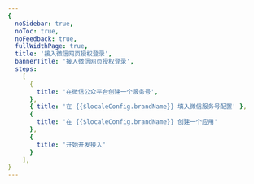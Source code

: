 ```yaml
---
{
  noSidebar: true,
  noToc: true,
  noFeedback: true,
  fullWidthPage: true,
  title: '接入微信网页授权登录',
  bannerTitle: '接入微信网页授权登录',
  steps:
    [
      {
        title: '在微信公众平台创建一个服务号',
      },
      { title: '在 {{$localeConfig.brandName}} 填入微信服务号配置' },
      {
        title: '在 {{$localeConfig.brandName}} 创建一个应用'
      },
      {
        title: '开始开发接入'
      }
    ],
}
---
```


<IntegrationDetail backLink="/guides/connections/social"/>

